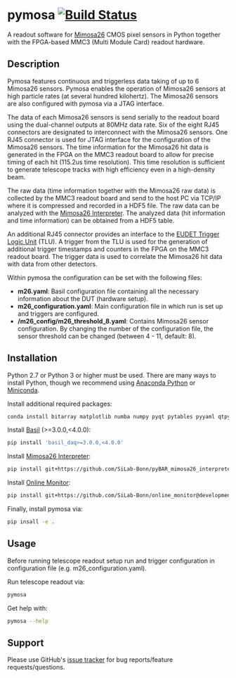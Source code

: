 # pymosa [![Build Status](https://travis-ci.org/SiLab-Bonn/pymosa.svg?branch=master)](https://travis-ci.org/SiLab-Bonn/pymosa)

A readout software for [Mimosa26](http://www.iphc.cnrs.fr/List-of-MIMOSA-chips.html) CMOS pixel sensors in Python together with the FPGA-based MMC3 (Multi Module Card) readout hardware.

## Description

Pymosa features continuous and triggerless data taking of up to 6 Mimosa26 sensors.
Pymosa enables the operation of Mimosa26 sensors at high particle rates (at several hundred kilohertz).
The Mimosa26 sensors are also configured with pymosa via a JTAG interface.

The data of each Mimosa26 sensors is send serially to the readout board using the dual-channel outputs at 80MHz data rate.
Six of the eight RJ45 connectors are designated to interconnect with the Mimosa26 sensors.
One RJ45 connector is used for JTAG interface for the configuration of the Mimosa26 sensors.
The time information for the Mimosa26 hit data is generated in the FPGA on the MMC3 readout board to allow for precise timing of each hit (115.2us time resolution).
This time resolution is sufficient to generate telescope tracks with high efficiency even in a high-density beam.

The raw data (time information together with the Mimosa26 raw data) is collected by the MMC3 readout board and send to the host PC via TCP/IP where it is compressed and recorded in a HDF5 file.
The raw data can be analyzed with the [Mimosa26 Interpreter](https://github.com/SiLab-Bonn/pyBAR_mimosa26_interpreter).
The analyzed data (hit information and time information) can be obtained from a HDF5 table.

An additional RJ45 connector provides an interface to the [EUDET Trigger Logic Unit](https://www.eudet.org/e26/e28/e42441/e57298/EUDET-MEMO-2009-04.pdf) (TLU).
A trigger from the TLU is used for the generation of additional trigger timestamps and counters in the FPGA on the MMC3 readout board.
The trigger data is used to correlate the Mimosa26 hit data with data from other detectors.

Within pymosa the configuration can be set with the following files:

 - **m26.yaml**:
   Basil configuration file containing all the necessary information about the DUT (hardware setup).
 - **m26_configuration.yaml**:
   Main configuration file in which run is set up and triggers are configured.
 - **/m26_config/m26_threshold_8.yaml**:
   Contains Mimosa26 sensor configuration. By changing the number of the configuration file, the sensor threshold can be changed (between 4 - 11, default: 8).


## Installation

Python 2.7 or Python 3 or higher must be used. There are many ways to install Python, though we recommend using [Anaconda Python](https://www.anaconda.com/distribution/) or [Miniconda](https://docs.conda.io/en/latest/miniconda.html).

Install additional required packages:
```bash
conda install bitarray matplotlib numba numpy pyqt pytables pyyaml qtpy tqdm
```

Install [Basil](https://github.com/SiLab-Bonn/basil) (>=3.0.0,<4.0.0):
```bash
pip install 'basil_daq>=3.0.0,<4.0.0'
```

Install [Mimosa26 Interpreter](https://github.com/SiLab-Bonn/pyBAR_mimosa26_interpreter):
```bash
pip install git+https://github.com/SiLab-Bonn/pyBAR_mimosa26_interpreter@master
```

Install [Online Monitor](https://github.com/SiLab-Bonn/online_monitor):
```bash
pip install git+https://github.com/SiLab-Bonn/online_monitor@development
```

Finally, install pymosa via:
```bash
pip insall -e .
```

## Usage

Before running telescope readout setup run and trigger configuration in configuration file (e.g. m26_configuration.yaml).

Run telescope readout via:
```bash
pymosa
```

Get help with:
```bash
pymosa --help
```

## Support

Please use GitHub's [issue tracker](https://github.com/SiLab-Bonn/pymosa/issues) for bug reports/feature requests/questions.
